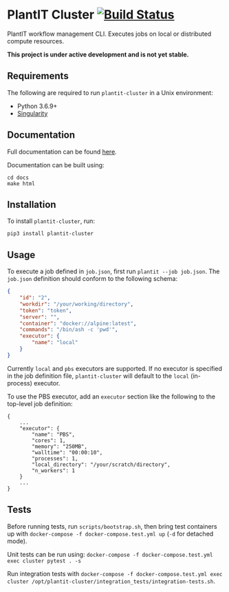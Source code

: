 # PlantIT Cluster [![Build Status](https://travis-ci.com/Computational-Plant-Science/plantit-cluster.svg?branch=master)](https://travis-ci.com/Computational-Plant-Science/plantit-cluster)

PlantIT workflow management CLI. Executes jobs on local or distributed compute resources.

**This project is under active development and is not yet stable.**

## Requirements

The following are required to run `plantit-cluster` in a Unix environment:

- Python 3.6.9+
- [Singularity](https://sylabs.io/docs/)

## Documentation

Full documentation can be found [here](https://plant-it-cluster.readthedocs.io/en/latest/).

Documentation can be built using:

```
cd docs
make html
```

## Installation

To install `plantit-cluster`, run:

```
pip3 install plantit-cluster
```

## Usage

To execute a job defined in `job.json`, first run `plantit --job job.json`. The `job.json` definition should conform to the following schema:

```json
{
    "id": "2",
    "workdir": "/your/working/directory",
    "token": "token",
    "server": "",
    "container": "docker://alpine:latest",
    "commands": "/bin/ash -c 'pwd'",
    "executor": {
        "name": "local"
    }
}
```

Currently `local` and `pbs`  executors are supported. If no executor is specified in the job definition file, `plantit-cluster` will default to the `local` (in-process) executor.

To use the PBS executor, add an `executor` section like the following to the top-level job definition:

```
{
    ...
    "executor": {
        "name": "PBS",
        "cores": 1,
        "memory": "250MB",
        "walltime": "00:00:10",
        "processes": 1,
        "local_directory": "/your/scratch/directory",
        "n_workers": 1
    }
    ...
}
```

## Tests

Before running tests, run `scripts/bootstrap.sh`, then bring test containers up with `docker-compose -f docker-compose.test.yml up` (`-d` for detached mode).

Unit tests can be run using: `docker-compose -f docker-compose.test.yml exec cluster pytest . -s`

Run integration tests with `docker-compose -f docker-compose.test.yml exec cluster /opt/plantit-cluster/integration_tests/integration-tests.sh`.
